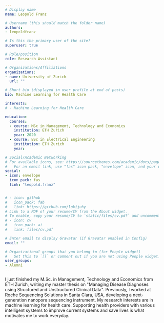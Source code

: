 ```yaml
---
# Display name
name: Leopold Franz

# Username (this should match the folder name)
authors:
- leopoldfranz

# Is this the primary user of the site?
superuser: true

# Role/position
role: Research Assistant

# Organizations/Affiliations
organizations:
- name: University of Zurich
  url: ""

# Short bio (displayed in user profile at end of posts)
bio: Machine Learning for Health Care

interests:
# - Machine Learning for Health Care

education:
  courses:
  - course: MSc in Management, Technology and Economics
    institution: ETH Zurich
    year: 2020
  - course: BSc in Electrical Engineering
    institution: ETH Zurich
    year: 

# Social/Academic Networking
# For available icons, see: https://sourcethemes.com/academic/docs/page-builder/#icons
#   For an email link, use "fas" icon pack, "envelope" icon, and your uzh email up to before the '@'.
social:
- icon: envelope
  icon_pack: fas
  link: "leopold.franz"


# - icon: github
#   icon_pack: fab
#   link: https://github.com/lokijuhy
# Link to a PDF of your resume/CV from the About widget.
# To enable, copy your resume/CV to `static/files/cv.pdf` and uncomment the lines below.
# - icon: cv
#   icon_pack: ai
#   link: files/cv.pdf

# Enter email to display Gravatar (if Gravatar enabled in Config)
email: ""

# Organizational groups that you belong to (for People widget)
#   Set this to `[]` or comment out if you are not using People widget.
user_groups:
- Alumni
---
```


I just finished my M.Sc. in Management, Technology and Economics from
ETH Zurich, writing my master thesis on "Managing Disease Diagnoses using
Structured and Unstructured Clinical Data". Previously, I worked at Roche
Sequencing Solutions in Santa Clara, USA, developing a next-generation nanopore
sequencing instrument. My research interests are in machine learning for health
care. Supporting health providers with various intelligent systems to improve
current systems and save lives is what motivates me to work everyday.

